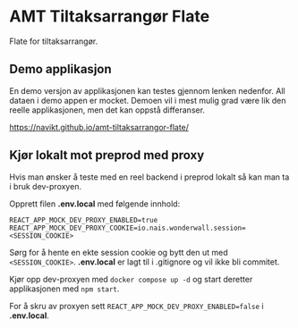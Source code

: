 # AMT Tiltaksarrangør Flate

Flate for tiltaksarrangør. 

## Demo applikasjon

En demo versjon av applikasjonen kan testes gjennom lenken nedenfor.
All dataen i demo appen er mocket. Demoen vil i mest mulig grad være lik den reelle applikasjonen, men det kan oppstå differanser.

https://navikt.github.io/amt-tiltaksarrangor-flate/

## Kjør lokalt mot preprod med proxy
Hvis man ønsker å teste med en reel backend i preprod lokalt så kan man ta i bruk dev-proxyen.

Opprett filen **.env.local** med følgende innhold:
```.env
REACT_APP_MOCK_DEV_PROXY_ENABLED=true
REACT_APP_MOCK_DEV_PROXY_COOKIE=io.nais.wonderwall.session=<SESSION_COOKIE>
```

Sørg for å hente en ekte session cookie og bytt den ut med `<SESSION_COOKIE>`.
**.env.local** er lagt til i .gitignore og vil ikke bli commitet.

Kjør opp dev-proxyen med `docker compose up -d` og start deretter applikasjonen med `npm start`.

For å skru av proxyen sett `REACT_APP_MOCK_DEV_PROXY_ENABLED=false` i **.env.local**.

